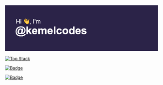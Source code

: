 ![Intro](https://github.com/kemelcodes/kemelcodes/blob/main/header.png)


[![Top Stack](https://widget.realdeveloper.pro/api/top?stack=JavaScript,Vue.js,Node.js)](https://github.com/kemelcodes)

[![Badge](https://widget.realdeveloper.pro/api/badge?title=Languages%20and%20Framework&badges=JavaScript,Vue,Vuex,React,Redux,Node.js,Socket.io,Bootstrap,PHP,Laravel)](https://github.com/kemelcodes)

[![Badge](https://widget.realdeveloper.pro/api/badge?title=Database%20and%20DevOps&badges=MySQL,MongoDB,Mongoose,Redis,AWS,GCP,Docker,Blockchain,IPFS,Web%203)](https://github.com/kijepark)
